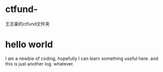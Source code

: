 # ctfund-
王志豪的ctfund文件夹

# hello world

I am a newbie of coding, hopefully I can learn something useful here.
and this is just another log. whatever.
